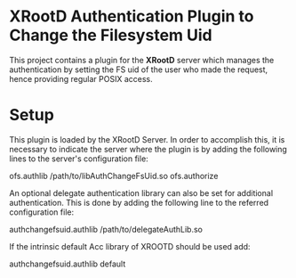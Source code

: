 XRootD Authentication Plugin to Change the Filesystem Uid
==========================================================

This project contains a plugin for the **XRootD** server which manages the
authentication by setting the FS uid of the user who made the request,
hence providing regular POSIX access.

Setup
======

This plugin is loaded by the XRootD Server. In order to accomplish this, it is
necessary to indicate the server where the plugin is by adding the following
lines to the server's configuration file:

  ofs.authlib /path/to/libAuthChangeFsUid.so
  ofs.authorize

An optional delegate authentication library can also be set for additional
authentication. This is done by adding the following line to the referred
configuration file:

  authchangefsuid.authlib /path/to/delegateAuthLib.so

If the intrinsic default Acc library of XROOTD should be used add:

  authchangefsuid.authlib default
